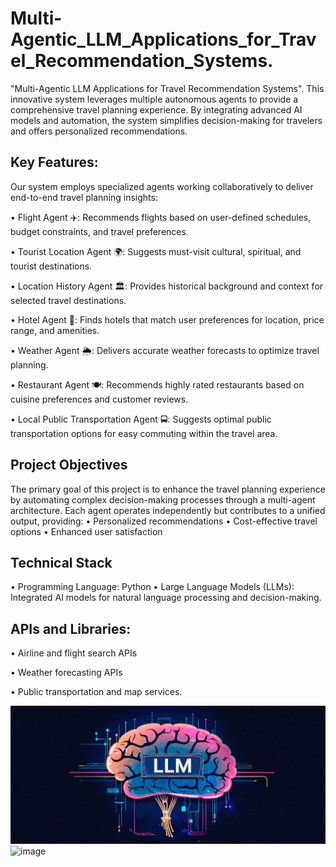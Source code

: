 # Multi-Agentic_LLM_Applications_for_Travel_Recommendation_Systems.

"Multi-Agentic LLM Applications for Travel Recommendation Systems". This innovative system leverages multiple autonomous agents to provide a comprehensive travel planning experience. By integrating advanced AI models and automation, the system simplifies decision-making for travelers and offers personalized recommendations.

## Key Features:

Our system employs specialized agents working collaboratively to deliver end-to-end travel planning insights:

•	Flight Agent ✈️: Recommends flights based on user-defined schedules, budget constraints, and travel preferences.

•	Tourist Location Agent 🌍: Suggests must-visit cultural, spiritual, and tourist destinations.

•	Location History Agent 🏛️: Provides historical background and context for selected travel destinations.

•	Hotel Agent 🏨: Finds hotels that match user preferences for location, price range, and amenities.

•	Weather Agent 🌦️: Delivers accurate weather forecasts to optimize travel planning.

•	Restaurant Agent 🍽️: Recommends highly rated restaurants based on cuisine preferences and customer reviews.

•	Local Public Transportation Agent 🚍: Suggests optimal public transportation options for easy commuting within the travel area.

## Project Objectives

The primary goal of this project is to enhance the travel planning experience by automating complex decision-making processes through a multi-agent architecture. Each agent operates independently but contributes to a unified output, providing:
•	Personalized recommendations
•	Cost-effective travel options
•	Enhanced user satisfaction

## Technical Stack

•	Programming Language: Python
•	Large Language Models (LLMs): Integrated AI models for natural language processing and decision-making.

## APIs and Libraries:

•	Airline and flight search APIs

•	Weather forecasting APIs

•	Public transportation and map services.


![Alt text]( https://github.com/Tauseef-09/Multi-Agentic_LLM_Applications_for_Travel_Recommendation_Systems./blob/18d797e48137cf557150e45f8e03094e092ad21a/LLM_Image.png)![image](https://github.com/user-attachments/assets/0ef2d000-2a78-4a54-8908-46b46e15d352)

